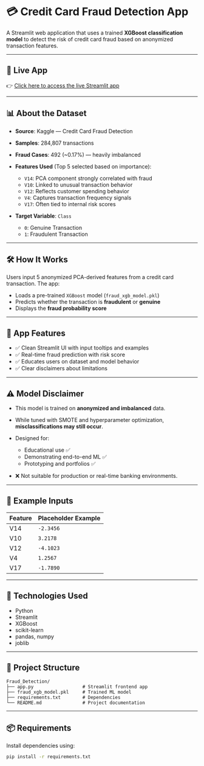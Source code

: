 # 💳 Credit Card Fraud Detection App

A Streamlit web application that uses a trained **XGBoost classification model** to detect the risk of credit card fraud based on anonymized transaction features.

---

## 🚀 Live App

👉 [Click here to access the live Streamlit app](https://your-streamlit-app-link-here)


---

## 📊 About the Dataset

* **Source**: Kaggle — Credit Card Fraud Detection
* **Samples**: 284,807 transactions
* **Fraud Cases**: 492 (\~0.17%) — heavily imbalanced
* **Features Used** (Top 5 selected based on importance):

  * `V14`: PCA component strongly correlated with fraud
  * `V10`: Linked to unusual transaction behavior
  * `V12`: Reflects customer spending behavior
  * `V4`: Captures transaction frequency signals
  * `V17`: Often tied to internal risk scores
* **Target Variable**: `Class`

  * `0`: Genuine Transaction
  * `1`: Fraudulent Transaction

---

## 🛠️ How It Works

Users input 5 anonymized PCA-derived features from a credit card transaction. The app:

* Loads a pre-trained `XGBoost` model (`fraud_xgb_model.pkl`)
* Predicts whether the transaction is **fraudulent** or **genuine**
* Displays the **fraud probability score**

---

## 🎯 App Features

* ✅ Clean Streamlit UI with input tooltips and examples
* ✅ Real-time fraud prediction with risk score
* ✅ Educates users on dataset and model behavior
* ✅ Clear disclaimers about limitations

---

## ⚠️ Model Disclaimer

* This model is trained on **anonymized and imbalanced** data.
* While tuned with SMOTE and hyperparameter optimization, **misclassifications may still occur**.
* Designed for:

  * Educational use ✅
  * Demonstrating end-to-end ML ✅
  * Prototyping and portfolios ✅
* ❌ Not suitable for production or real-time banking environments.

---

## 🧪 Example Inputs

| Feature | Placeholder Example |
| ------- | ------------------- |
| V14     | `-2.3456`           |
| V10     | `3.2178`            |
| V12     | `-4.1023`           |
| V4      | `1.2567`            |
| V17     | `-1.7890`           |

---

## 📝 Technologies Used

* Python
* Streamlit
* XGBoost
* scikit-learn
* pandas, numpy
* joblib

---

## 📁 Project Structure

```
Fraud_Detection/
├── app.py                  # Streamlit frontend app
├── fraud_xgb_model.pkl     # Trained ML model
├── requirements.txt        # Dependencies
└── README.md               # Project documentation
```
---

## 📦 Requirements

Install dependencies using:

```bash
pip install -r requirements.txt







